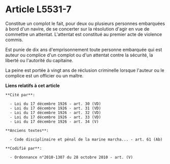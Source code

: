 # Article L5531-7

Constitue un complot le fait, pour deux ou plusieurs personnes embarquées à bord d'un navire, de se concerter sur la
résolution d'agir en vue de commettre un attentat. L'attentat est constitué au premier acte de violence commis.

Est punie de dix ans d'emprisonnement toute personne embarquée qui est auteur ou complice d'un complot ou d'un attentat
contre la sécurité, la liberté ou l'autorité du capitaine.

La peine est portée à vingt ans de réclusion criminelle lorsque l'auteur ou le complice est un officier ou un maître.

**Liens relatifs à cet article**

	**Cité par**:

	  - Loi du 17 décembre 1926 - art. 30 (VD)
	  - Loi du 17 décembre 1926 - art. 31 (VD)
	  - Loi du 17 décembre 1926 - art. 32 (VD)
	  - Loi du 17 décembre 1926 - art. 33 (VD)
	  - Loi du 17 décembre 1926 - art. 34 (V)

	**Anciens textes**:

	  - Code disciplinaire et pénal de la marine marcha... - art. 61 (Ab)

	**Codifié par**:

	  - Ordonnance n°2010-1307 du 28 octobre 2010 - art. (V)

